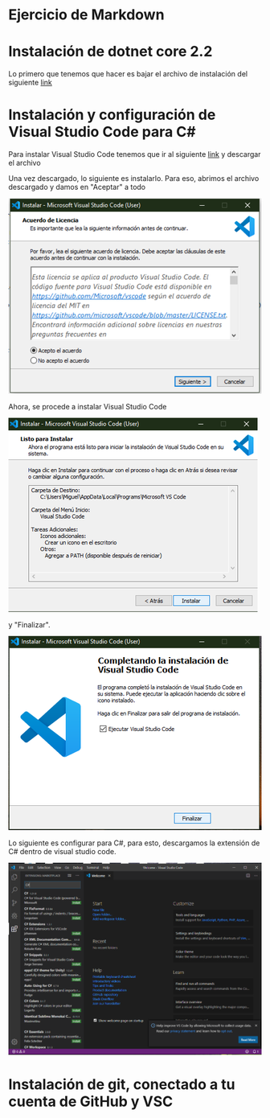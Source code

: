 
# Ejercicio de Markdown

# Instalación de dotnet core 2.2

Lo primero que tenemos que hacer
es bajar el archivo de instalación del siguiente [link](https://dotnet.microsoft.com/download/dotnet-core/2.2)



# Instalación y configuración de Visual Studio Code para C#

Para instalar Visual Studio Code tenemos que ir al siguiente [link](https://code.visualstudio.com/) y descargar el archivo 

Una vez descargado, lo siguiente es instalarlo. Para eso, abrimos el archivo descargado y damos en "Aceptar" a todo 

![Ss1](images/Ss1.png)

Ahora, se procede a instalar Visual Studio Code

![Ss2](images/Ss2.png)


y "Finalizar".

![Ss3](images/Ss3.png)


Lo siguiente es configurar para C#, para esto, descargamos la extensión de C# dentro de visual studio code.

![Ss4](images/Ss4.png)


# Instalación de git, conectado a tu cuenta de GitHub y VSC



